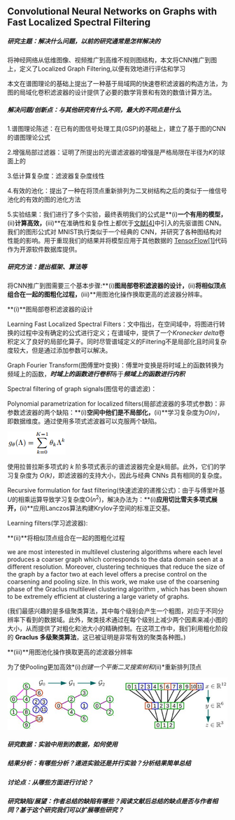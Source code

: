 ## Convolutional Neural Networks on Graphs with Fast Localized Spectral Filtering

##### **研究主题：解决什么问题，以前的研究通常是怎样解决的**

将神经网络从低维图像、视频推广到高维不规则图结构，本文将CNN推广到图上，定义了Localized Graph Filtering,以便有效地进行评估和学习

本文在谱图理论的基础上提出了一种基于局域网的快速卷积滤波器的构造方法，为图的局域化卷积滤波器的设计提供了必要的数学背景和有效的数值计算方法。



##### **解决问题/创新点：与其他研究有什么不同，最大的不同点是什么**

1.谱图理论陈述：在已有的图信号处理工具(GSP)的基础上，建立了基于图的CNN的谱图理论公式

2.增强局部过滤器：证明了所提出的光谱滤波器的增强是严格局限在半径为*K*的球面上的

3.低计算复杂度：滤波器复杂度线性

4.有效的池化：提出了一种在将顶点重新排列为二叉树结构之后的类似于一维信号池化的有效的图的池化方法

5.实验结果：我们进行了多个实验，最终表明我们的公式是**(i)**一个有用的模型，**(ii)**计算高效，**(iii)**在准确性和复杂性上都优于[文献[4]](https://arxiv.org/abs/1312.6203)中引入的先驱谱图 CNN。我们的图形公式对 MNIST执行类似于一个经典的 CNN，并研究了各种图结构对性能的影响。用于重现我们的结果并将模型应用于其他数据的 [TensorFlow[1]](https://arxiv.org/abs/1603.04467v1)代码作为开源软件数据库提供。



#####  **研究方法：提出框架、算法等**

将CNN推广到图需要三个基本步骤:**(i)**图局部卷积滤波器的设计，**(ii)**将相似顶点组合在一起的图粗化过程，**(iii)**用图池化操作换取更高的滤波器分辨率。



**(i)**图局部卷积滤波器的设计

Learning Fast Localized Spectral Filters：文中指出，在空间域中，将图进行转换的过程中没有确定的公式进行定义；在谱域中，提供了一个*Kronecker delta*卷积定义了良好的局部化算子。同时尽管谱域定义的Filtering不是局部化且时间复杂度较大，但是通过添加参数可以解决。

Graph Fourier Transform(图傅里叶变换)：傅里叶变换是将时域上的函数转换为频域上的函数，***时域上的函数进行卷积***等于***频域上的函数进行内积***

Spectral filtering of graph signals(图信号的谱滤波)：

Polynomial parametrization for localized filters(局部滤波器的多项式参数)：非参数滤波器的两个缺陷：**(i)**空间中他们是不局部化，**(ii)**学习复杂度为*O(n)*，即数据维度。通过使用多项式滤波器可以克服两个缺陷。

![1570449687888](1570449687888.png)

使用拉普拉斯多项式的 *k* 阶多项式表示的谱滤波器完全是*k*局部。此外，它们的学习复杂度为 *O(k)*，即滤波器的支持大小，因此与经典 CNNs 具有相同的复杂度。

Recursive formulation for fast filtering(快速滤波的递推公式)：由于与傅里叶基*U*的相乘运算导致学习复杂度O($n^2$)，解决办法为：**(i)**应用切比雪夫多项式展开，**(ii)**应用Lanczos算法构建Krylov子空间的标准正交基。

Learning filters(学习滤波器):



**(ii)**将相似顶点组合在一起的图粗化过程

we  are  most  interested  in  multilevel  clustering  algorithms where  each  level  produces  a  coarser  graph  which  corresponds  to  the  data  domain  seen  at  a different resolution. Moreover, clustering techniques that reduce the size of the graph by a factor two at each level offers a precise control on the coarsening and pooling size. In this work, we make use  of  the  coarsening  phase  of  the  Graclus  multilevel  clustering  algorithm ,  which  has  been shown  to  be  extremely  efficient  at  clustering  a  large  variety  of  graphs. 

(我们最感兴趣的是多级聚类算法，其中每个级别会产生一个粗图，对应于不同分辨率下看到的数据域。此外，聚类技术通过在每个级别上减少两个因素来减小图的大小，从而提供了对粗化和池大小的精确控制。在这项工作中，我们利用粗化阶段的 **Graclus 多级聚类算法**，这已被证明是非常有效的聚类各种图。)



**(iii)**用图池化操作换取更高的滤波器分辨率

为了使Pooling更加高效*(i)*创建一个平衡二叉搜索树和*(ii)*重新排列顶点

![Example of Graph Coarsening and Pooling](Snipaste_2019-10-07_21-26-51.jpg)





##### **研究数据：实验中用到的数据，如何使用**

 

##### **结果分析：有哪些分析？递进实验还是并行实验？分析结果简单总结**



#####  **讨论点：从哪些方面进行讨论？**

 

##### **研究缺陷/展望：作者总结的缺陷有哪些？阅读文献后总结的缺点是否与作者相同？基于这个研究我们可以扩展哪些研究？**
